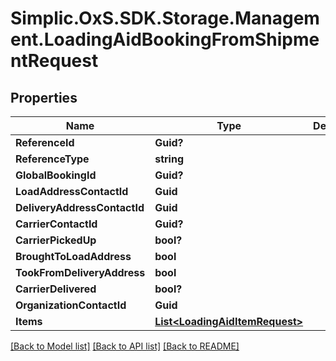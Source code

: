 # Simplic.OxS.SDK.Storage.Management.LoadingAidBookingFromShipmentRequest

## Properties

Name | Type | Description | Notes
------------ | ------------- | ------------- | -------------
**ReferenceId** | **Guid?** |  | [optional] 
**ReferenceType** | **string** |  | [optional] 
**GlobalBookingId** | **Guid?** |  | [optional] 
**LoadAddressContactId** | **Guid** |  | 
**DeliveryAddressContactId** | **Guid** |  | 
**CarrierContactId** | **Guid?** |  | [optional] 
**CarrierPickedUp** | **bool?** |  | [optional] 
**BroughtToLoadAddress** | **bool** |  | [optional] 
**TookFromDeliveryAddress** | **bool** |  | [optional] 
**CarrierDelivered** | **bool?** |  | [optional] 
**OrganizationContactId** | **Guid** |  | 
**Items** | [**List&lt;LoadingAidItemRequest&gt;**](LoadingAidItemRequest.md) |  | 

[[Back to Model list]](../README.md#documentation-for-models) [[Back to API list]](../README.md#documentation-for-api-endpoints) [[Back to README]](../README.md)

